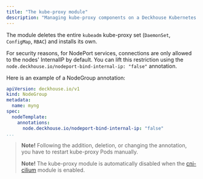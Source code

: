 ```yaml
---
title: "The kube-proxy module"
description: "Managing kube-proxy components on a Deckhouse Kubernetes Platform cluster node."
---
```


The module deletes the entire `kubeadm` kube-proxy set  (`DaemonSet`, `ConfigMap`, `RBAC`) and installs its own.

For security reasons, for NodePort services, connections are only allowed to the nodes' InternalIP by default. You can lift this restriction using the `node.deckhouse.io/nodeport-bind-internal-ip: "false"` annotation.

Here is an example of a NodeGroup annotation:

```yaml
apiVersion: deckhouse.io/v1
kind: NodeGroup
metadata:
  name: myng
spec:
  nodeTemplate:
    annotations:
      node.deckhouse.io/nodeport-bind-internal-ip: "false"
...
```

> **Note!** Following the addition, deletion, or changing the annotation, you have to restart kube-proxy Pods manually.
>
> **Note!** The kube-proxy module is automatically disabled when the [cni-cilium](../cni-cilium/) module is enabled.
